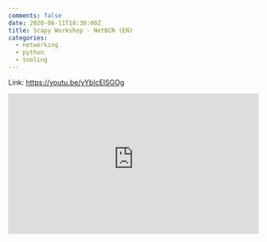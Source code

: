 ```yaml
---
comments: false
date: 2020-06-11T18:30:00Z
title: Scapy Workshop - NetBCN (EN)
categories:
  - networking
  - python
  - tooling
---
```


Link: https://youtu.be/yYbIcElSGOg

<div style="position: relative; padding-bottom: 56.25%; height: 0; overflow: hidden;">
  <iframe src="https://www.youtube-nocookie.com/embed/yYbIcElSGOg" style="position: absolute; top: 0; left: 0; width: 100%; height: 100%; border:0;"></iframe>
</div>